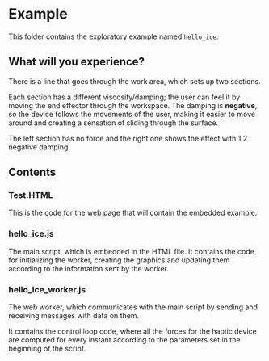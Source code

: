 # Example

This folder contains the exploratory example named `hello_ice`.

## What will you experience?

There is a line that goes through the work area, which sets up two sections.

Each section has a different viscosity/damping; the user can feel it by moving the end effector through the workspace. The damping is **negative**, so the device follows the movements of the user, making it easier to move around and creating a sensation of sliding through the surface.

The left section has no force and the right one shows the effect with 1.2 negative damping.

## Contents

### Test.HTML

This is the code for the web page that will contain the embedded example.

### hello_ice.js

The main script, which is embedded in the HTML file. It contains the code for initializing the worker, creating the graphics and updating them according to the information sent by the worker.

### hello_ice_worker.js

The web worker, which communicates with the main script by sending and receiving messages with data on them.

It contains the control loop code, where all the forces for the haptic device are computed for every instant according to the parameters set in the beginning of the script.
